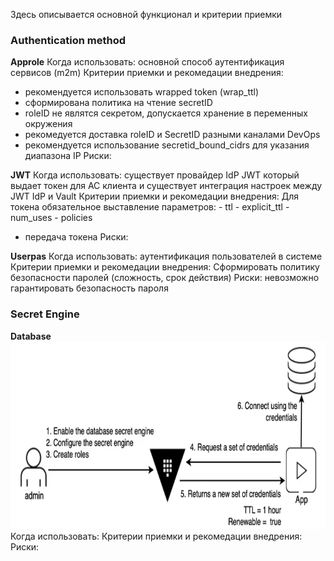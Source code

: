 Здесь описывается основной функционал и критерии приемки

### Authentication method
**Approle**
Когда использовать: основной способ аутентификация сервисов (m2m)
Критерии приемки и рекомедации внедрения:
- рекомендуется использовать wrapped token (wrap_ttl)
- сформирована политика на чтение secretID
- roleID не являтся секретом, допускается хранение в переменных окружения
- рекомедуется доставка roleID и SecretID разными каналами DevOps
- рекомендуется использование secretid_bound_cidrs для указания диапазона IP 
Риски: 

**JWT**
Когда использовать: существует провайдер IdP JWT который выдает токен для АС клиента и существует интеграция настроек между JWT IdP и Vault
Критерии приемки и рекомедации внедрения:
Для токена обязательное выставление параметров:
    - ttl
    - explicit_ttl
    - num_uses
    - policies
- передача токена 
Риски: 

**Userpas**
Когда использовать: аутентификация пользователей в системе
Критерии приемки и рекомедации внедрения: Сформировать политику безопасности паролей (сложность, срок действия)
Риски: невозможно гарантировать безопасность пароля

### Secret Engine
**Database**
<img src="media/database.png"  width="auth" height="300">
Когда использовать:
Критерии приемки и рекомедации внедрения:
Риски: 